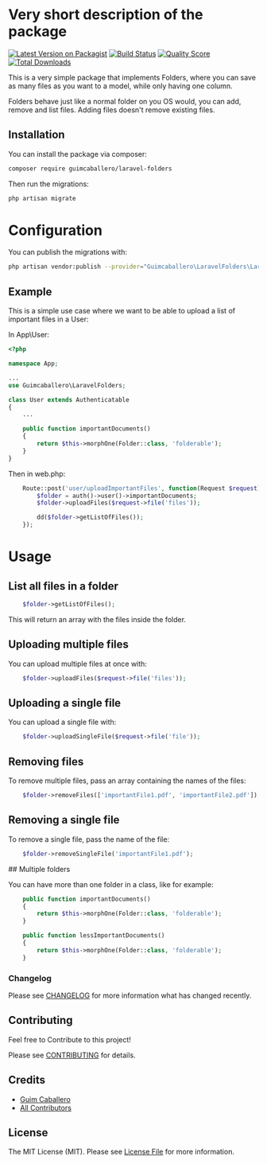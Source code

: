 # Very short description of the package

[![Latest Version on Packagist](https://img.shields.io/packagist/v/guimcaballero/laravel-folders.svg?style=flat-square)](https://packagist.org/packages/guimcaballero/laravel-folders)
[![Build Status](https://img.shields.io/travis/guimcaballero/laravel-folders/master.svg?style=flat-square)](https://travis-ci.org/guimcaballero/laravel-folders)
[![Quality Score](https://img.shields.io/scrutinizer/g/guimcaballero/laravel-folders.svg?style=flat-square)](https://scrutinizer-ci.com/g/guimcaballero/laravel-folders)
[![Total Downloads](https://img.shields.io/packagist/dt/guimcaballero/laravel-folders.svg?style=flat-square)](https://packagist.org/packages/guimcaballero/laravel-folders)

This is a very simple package that implements Folders, where you can save as many files as you want to a model, while only having one column.

Folders behave just like a normal folder on you OS would, you can add, remove and list files. Adding files doesn't remove existing files.

## Installation

You can install the package via composer:

```bash
composer require guimcaballero/laravel-folders
```

Then run the migrations:

```bash
php artisan migrate
```

# Configuration

You can publish the migrations with:

```bash
php artisan vendor:publish --provider="Guimcaballero\LaravelFolders\LaravelFoldersServiceProvider"
```

## Example

This is a simple use case where we want to be able to upload a list of important files in a User:

In App\User:

```php
<?php

namespace App;

...
use Guimcaballero\LaravelFolders;

class User extends Authenticatable
{
    ...

    public function importantDocuments()
    {
        return $this->morphOne(Folder::class, 'folderable');
    }
}
```

Then in web.php:

```php
    Route::post('user/uploadImportantFiles', function(Request $request) {
        $folder = auth()->user()->importantDocuments;
        $folder->uploadFiles($request->file('files'));

        dd($folder->getListOfFiles());
    });
```

# Usage

## List all files in a folder

```php
    $folder->getListOfFiles();
```

This will return an array with the files inside the folder.

## Uploading multiple files

You can upload multiple files at once with:

```php
    $folder->uploadFiles($request->file('files'));
```

## Uploading a single file

You can upload a single file with:

```php
    $folder->uploadSingleFile($request->file('file'));
```

## Removing files

To remove multiple files, pass an array containing the names of the files:

```php
    $folder->removeFiles(['importantFile1.pdf', 'importantFile2.pdf']);
```

## Removing a single file

To remove a single file, pass the name of the file:

```php
    $folder->removeSingleFile('importantFile1.pdf');
```

## Multiple folders

You can have more than one folder in a class, like for example:

```php
    public function importantDocuments()
    {
        return $this->morphOne(Folder::class, 'folderable');
    }

    public function lessImportantDocuments()
    {
        return $this->morphOne(Folder::class, 'folderable');
    }
```

### Changelog

Please see [CHANGELOG](CHANGELOG.md) for more information what has changed recently.

## Contributing

Feel free to Contribute to this project!

Please see [CONTRIBUTING](CONTRIBUTING.md) for details.

## Credits

-   [Guim Caballero](https://github.com/guimcaballero)
-   [All Contributors](../../contributors)

## License

The MIT License (MIT). Please see [License File](LICENSE.md) for more information.
